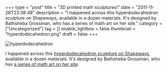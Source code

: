 +++
type = "post"
title = "3D printed math sculptures!"
date = "2011-11-28T23:38:48"
description = "I happened across this hyperdodecahedron sculpture on Shapeways, available in a dozen materials. It's designed by Bathsheba Grossman, who has a series of math art on her site."
category = ["Uncategorized"]
tag = []
enable_lightbox = false
thumbnail = "hyperdodecahedron.png"
draft = false
+++

<p><img style="display:block; margin-left:auto; margin-right:auto;" src="hyperdodecahedron.png" title="hyperdodecahedron" /></p>
<p>I happened across this <a href="http://www.shapeways.com/model/338023/120_cell.html">hyperdodecahedron sculpture on
Shapeways</a>,
available in a dozen materials. It's designed by Bathsheba Grossman, who
has <a href="http://bathsheba.com">a series of math art on her site</a>.</p>
